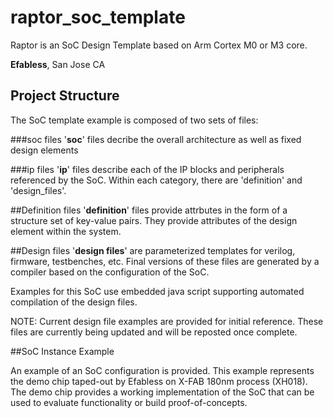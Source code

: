 # raptor_soc_template
Raptor is an SoC Design Template based on Arm Cortex M0 or M3 core.

**Efabless**, San Jose CA

## Project Structure
The SoC template example is composed of two sets of files:

###soc files
'**soc**' files decribe the overall architecture as well as 
fixed design elements

###ip files
'**ip**' files describe each of the IP blocks and peripherals referenced by the SoC.  Within each category, there are 'definition' and 'design_files'.  

##Definition files
'**definition**' files provide attrbutes in the form of a structure set of key-value pairs.  They provide attributes of the design element within the system.

##Design files
'**design files**' are parameterized templates for verilog, firmware, testbenches, etc.  Final versions of these files are generated by a compiler based on the configuration of the SoC.

Examples for this SoC use embedded java script supporting automated compilation of the design files.  

NOTE:  Current design file examples are provided for initial reference.  These files are currently being updated and will be reposted once complete.

##SoC Instance Example

An example of an SoC configuration is provided.  This example represents the demo chip taped-out by Efabless on X-FAB 180nm process (XH018).  The demo chip provides a working implementation of the SoC that can be used to evaluate functionality or build proof-of-concepts.